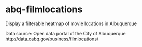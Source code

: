 # abq-filmlocations
Display a filterable heatmap of movie locations in Albuquerque

Data source:
Open data portal of the City of Albuquerque
http://data.cabq.gov/business/filmlocations/
